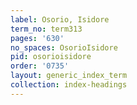 ```yaml
---
label: Osorio, Isidore
term_no: term313
pages: '630'
no_spaces: OsorioIsidore
pid: osorioisidore
order: '0735'
layout: generic_index_term
collection: index-headings
---
```

